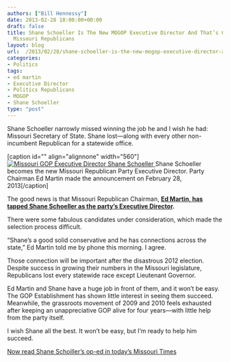 ```yaml
---
authors: ["Bill Hennessy"]
date: 2013-02-28 18:00:00+00:00
draft: false
title: Shane Schoeller Is The New MOGOP Executive Director And That’s Great News For
  Missouri Republicans
layout: blog
url:  /2013/02/28/shane-schoeller-is-the-new-mogop-executive-director-and-thats-great-news-for-missouri-republicans/
categories:
- Politics
tags:
- ed martin
- Executive Director
- Politics Republicans
- MOGOP
- Shane Schoeller
type: "post"
---
```


Shane Schoeller narrowly missed winning the job he and I wish he had: Missouri Secretary of State. Shane lost—along with every other non-incumbent Republican for a statewide office.

[caption id="" align="alignnone" width="560"][![Missouri GOP Executive Director Shane Schoeller](https://hennessysview.com/wp-content/uploads/2013/02/Schoeller_thumb.jpg)
](https://hennessysview.com/wp-content/uploads/2013/02/Schoeller.jpg) Shane Schoeller becomes the new Missouri Republican Party Executive Director. Party Chairman Ed Martin made the announcement on February 28, 2013[/caption]

The good news is that Missouri Republican Chairman, **[Ed Martin, has tapped Shane Schoeller as the party’s Executive Director](https://www.mogop.org/2013/02/6797/).**

There were some fabulous candidates under consideration, which made the selection process difficult.

“Shane’s a good solid conservative and he has connections across the state,” Ed Martin told me by phone this morning. I agree.

Those connection will be important after the disastrous 2012 election. Despite success in growing their numbers in the Missouri legislature, Republicans lost every statewide race except Lieutenant Governor.

Ed Martin and Shane have a huge job in front of them, and it won’t be easy. The GOP Establishment has shown little interest in seeing them succeed. Meanwhile, the grassroots movement of 2009 and 2010 feels exhausted after keeping an unappreciative GOP alive for four years—with little help from the party itself.

I wish Shane all the best. It won’t be easy, but I’m ready to help him succeed.

[Now read Shane Schoiller’s op-ed in today’s Missouri Times](https://themissouritimes.com/1147/op-ed-by-shane-schoeller-the-republican-partys-way-forward/)
